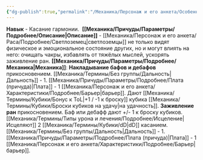 ```yaml
---
{"dg-publish":true,"permalink":"/Механика/Персонаж и его анкета/Особенности расы/Касание гармонии/","noteIcon":"","created":"2025-08-21T13:47:44.973+03:00","updated":"2025-07-29T23:53:10.080+03:00"}
---
```


**Навык** - Касание гармонии. 
**[[Механика/Причуды/Параметры/Подробнее/Описание\|Описание]]** - [[Механика/Персонаж и его анкета/Раса/Подробнее/Светлоземец\|светлоземцы]] не только видят физическое и эмоциональное состояние других, но и могут влиять на него: очищать чакры, избавлять от тяжёлых мыслей, ускорять заживление ран.
**[[Механика/Причуды/Параметры/Подробнее/Механика\|Механика]]**:
**Накладывание бафов и дебафов** прикосновением. [[Механика/Термины/Без группы/Дальность\|Дальность]] - 1. [[Механика/Причуды/Параметры/Подробнее/Плата (причуда)\|Плата]] - 1 [[Механика/Персонаж и его анкета/Характеристики/Подробнее/Барьер\|барьер]]. Дают [[Механика/Термины/Кубики/Бонус к ToL\|+1 / -1 к броску]] кубика [[Механика/Термины/Кубики/Броски кубиков на удачу\|на удачность]].
**Заживление ран** прикосновением. Баф или дебафф дают +/- 1 к броску кубиков. [[Механика/Термины/Типы урона и лечения/Подробнее/Исцеление\|Исцеляют]] 2 [[Механика/Термины/Кубики/dD\|dD]] касанием. [[Механика/Термины/Без группы/Дальность\|Дальность]] - 1. [[Механика/Причуды/Параметры/Подробнее/Плата (причуда)\|Плата]] - 1 [[Механика/Персонаж и его анкета/Характеристики/Подробнее/Барьер\|барьер]].